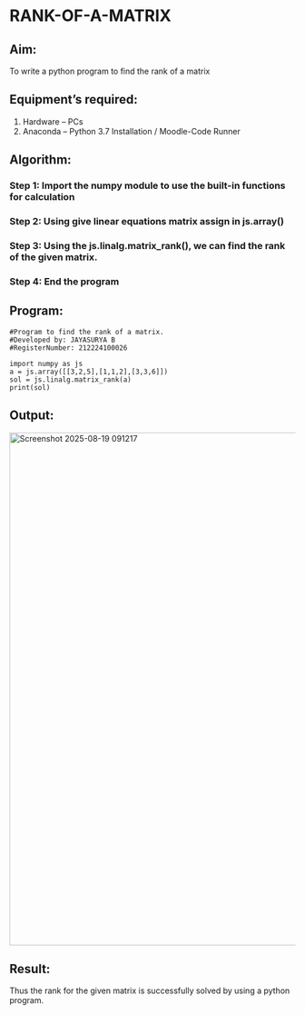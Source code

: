 # RANK-OF-A-MATRIX
## Aim:
To write a python program to find the rank of a matrix
## Equipment’s required:
1. 	Hardware – PCs
2. 	Anaconda – Python 3.7 Installation / Moodle-Code Runner
## Algorithm:
### Step 1:  Import the numpy module to use the built-in functions for calculation
### Step 2: Using give linear equations matrix assign in js.array()
### Step 3: Using the js.linalg.matrix_rank(), we can find the rank of the given matrix.
### Step 4: End the program
## Program:
```
#Program to find the rank of a matrix.
#Developed by: JAYASURYA B
#RegisterNumber: 212224100026

import numpy as js
a = js.array([[3,2,5],[1,1,2],[3,3,6]])
sol = js.linalg.matrix_rank(a)
print(sol)
```
## Output:

<img width="752" height="903" alt="Screenshot 2025-08-19 091217" src="https://github.com/user-attachments/assets/707610a0-9faa-4976-a11d-d3db2b1f86ac" />

## Result:
Thus the rank for the given matrix is successfully solved by  using a python program.

